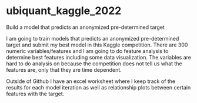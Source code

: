 # ubiquant_kaggle_2022
Build a model that predicts an anonymized pre-determined target 

  I am going to train models that predicts an anonymized pre-determined target and submit my best model in this Kaggle competition. 
There are 300 numeric variables/features  and I am going to do feature analysis to determine best features including some data visualization. 
The variables are hard to do analysis on because the competition does not tell us what the features are, only that they are time dependent. 

Outside of Github I have an excel worksheet where I keep track of the results for each model iteration as well as relationship plots between certain features with the target. 
